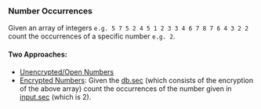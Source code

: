 ### Number Occurrences
Given an array of integers ```e.g. 5 7 5 2 4 5 1 2 3 3 4 6 7 8 7 6 4 3 2 2``` count the occurrences of a specific number ```e.g. 2```.

#### Two Approaches:
- [Unencrypted/Open Numbers](https://github.com/jimouris/cryptoleq/tree/master/src/ceal/tests/numOccurrences/numOccurrences_o.sca)
- [Encrypted Numbers](https://github.com/jimouris/cryptoleq/tree/master/src/ceal/tests/numOccurrences/numOccurrences_s.sca): Given the [db.sec](https://github.com/jimouris/cryptoleq/tree/master/src/ceal/tests/numOccurrences/db.sec) (which consists of the encryption of the above array) count the occurrences of the number given in [input.sec](https://github.com/jimouris/cryptoleq/tree/master/src/ceal/tests/numOccurrences/input.sec) (which is 2).
